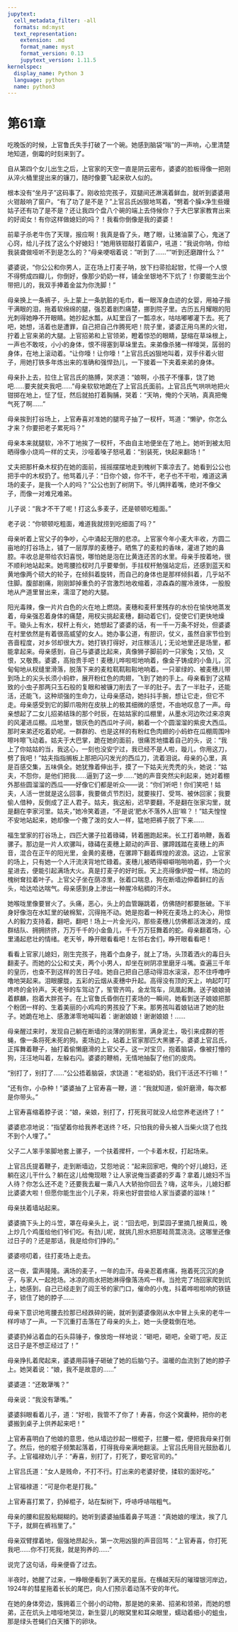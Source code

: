 ```yaml
---
jupytext:
  cell_metadata_filter: -all
  formats: md:myst
  text_representation:
    extension: .md
    format_name: myst
    format_version: 0.13
    jupytext_version: 1.11.5
kernelspec:
  display_name: Python 3
  language: python
  name: python3
---
```

# 第61章 

吃晚饭的时候，上官鲁氏失手打破了一个碗。她感到脑袋“嗡”的一声响，心里清楚地知道，倒霉的时刻来到了。 

自从第四个女儿出生之后，上官家的天空一直是阴云密布，婆婆的脸板得像一把刚从淬火桶里提出来的镰刀，随时像要飞起来砍人似的。 

根本没有“坐月子”这码事了。刚收拾完孩子，双腿间还淋漓着鲜血，就听到婆婆用火钳敲响了窗户。“有了功了是不是？”上官吕氏凶狠地骂着，“劈着个臊x净生些嫚姑子还有功了是不是？还让我四个盘八个碗的端上去侍候你？于大巴掌家教育出来的好闺女！有你这样做媳妇的吗？！我看你倒像是我的婆婆！ 

前辈子杀老牛伤了天理，报应啊！我真是昏了头，瞎了眼，让猪油蒙了心，鬼迷了心窍，给儿子找了这么个好媳妇！“她用铁钳敲打着窗户，吼道：”我说你呐，你给我装聋做哑听不到是怎么的？“母亲哽咽着说：”听到了……“”听到还磨蹭什么？“ 

婆婆说，“你公公和你男人，正在场上打麦子呐，放下扫帚拾起锨，忙得一个人恨不得劈成四瓣儿，你倒好，像那少奶奶一样，铺金坐银地不下炕了！你要能生出个带把儿的，我双手捧着金盆为你洗脚！” 

母亲换上一条裤子，头上蒙上一条肮脏的毛巾，看一眼浑身血迹的女婴，用袖子揩干满眼的泪，拖着软绵绵的腿，强忍着剧烈痛楚，挪到院子里。古历五月耀眼的阳光刺得她睁不开眼睛。她抄起水瓢，从缸里舀了一瓢凉水，咕咕嘟嘟灌下去。死了吧，她想，活着也是遭罪，自己把自己作腾死吧！院子里，婆婆正用乌黑的火钳，拧着上官来弟的大腿。上官招弟和上官领弟，瞪着惊恐的眼睛，瑟缩在草垛根上，一声也不敢吱，小小的身体，恨不得塞到草垛里去。来弟像杀猪一样嚎哭，孱弱的身体，在地上滚动着。“让你嚎！让你嚎！”上官吕氏凶狠地叫着，双手佧着火钳子，用她打铁多年炼出来的准确和强悍劲儿，一下接着一下夹着来弟的身体。 

母亲扑上去，拉住上官吕氏的胳膊，哭求道：“娘啊，小孩子不懂事，饶了她吧……要夹就夹我吧……”母亲软软地跪在了上官吕氏面前。上官吕氏气哄哄地把火钳掷在地上，怔了怔，然后就拍打着胸脯，哭着：“天呐，俺的个天呐，真真把俺气死了啊……” 

母亲挨到打谷场上，上官寿喜对准她的腿弯子抽了一杈杆，骂道：“懒驴，你怎么才来？你要把老子累死吗？” 

母亲本来就腿软，冷不丁地挨了一杈杆，不由自主地便坐在了地上。她听到被太阳晒得像小烧鸡一样的丈夫，沙哑着嗓子怒吼着：“别装死，快起来翻场！” 

丈夫把那杆桑木杈扔在她的面前，摇摇摆摆地走到槐树下乘凉去了。她看到公公也把手中的木杈扔了。他骂着儿子：“日你个娘，你不干，老子也不干啦，难道这满场的麦子，是我一个人的吗？”公公也到了树阴下。爷儿俩拌着嘴，绝对不像父子，而像一对难兄难弟。 

儿子说：“我才不干了呢！打这么多麦子，还是顿顿吃粗面。” 

老子说：“你顿顿吃粗面，难道我就捞到吃细面了吗？” 

母亲听着上官父子的争吵，心中涌起无限的悲凉。上官家今年小麦大丰收，方圆二亩地的打谷场上，铺了一层厚厚的麦穗子。晒焦了的麦粒的香味，灌进了她的鼻腔。丰收总是带给农妇喜悦，哪怕她是泡在比黄连还苦的水里。母亲手按着地，很不顺利地站起来。她弯腰捡杈时几乎要晕倒，手拄杈杆勉强站定后，还感到蓝天和黄地像两个硕大的轮子，在倾斜着旋转，而自己的身体也是那样倾斜着，几乎站不住脚。腹部剧痛，刚刚卸掉重负的子宫激烈地收缩着，凉森森的腥冷液体，一股股地从产道里冒出来，濡湿了她的大腿。 

阳光毒辣，像一片片白色的火在地上燃烧。麦穗和麦秆里残存的水份在愉快地蒸发着，母亲强忍着身体的痛楚，用杈尖挑起麦穗，翻动着它们，促使它们更快地燥干。锄头上有水，杈杆上有火，她想起了婆婆的话，有一千一万条不好处，但婆婆在村里依然是有着很高威望的女人。她办事公道，有胆识，仗义，虽然自家节俭到吝啬程度，对乡邻却很大方。她打铁打得好，对庄稼活儿；无论地里还是场里，都能拿起来。母亲感到，自己与婆婆比起来，真像狮子脚前的一只家兔；又怕，又恨，又敬畏。婆婆，高抬贵手吧！麦穗儿哗啦啦地响着，像金子铸成的小鱼儿，沉甸甸地从杈缝里滑落，脱落下来的麦粒靰靰鞡鞡地响着。一只翠绿的、被麦穗儿带到场上的尖头长须小蚂蚱，展开粉红色的肉翅，飞到了她的手上。母亲看到了这精致的小虫子那两只玉石般的复眼和被镰刀削去了一半的肚子。去了一半肚子，还能活，还能飞，这种顽强的生命力，让母亲感动，她抖抖手腕，想让它走，但它不走。母亲感受到它的脚爪吸附在皮肤上的极其细微的感觉，不由地叹息了一声。母亲想起了二女儿招弟结珠的那个时辰，在姑姑家的瓜棚里，从墨水河边吹过来凉爽的风灌进瓜棚。瓜地里，银灰色的西瓜叶子间，躺着一个个圆溜溜的紫皮大西瓜。那时来弟还吃着奶呢。一群群的、也是这样的有粉红色肉翅的小蚂蚱在瓜棚周围咔嚓咔嚓飞动着。姑夫于大巴掌，跪在她的面前，很痛苦地擂着自己的头，说：“我上了你姑姑的当，我这心，一刻也没安宁过，我已经不是人啦，璇儿，你用这刀，劈了我吧！”姑夫指指搁板上那把闪闪发光的西瓜刀，流着泪说。母亲的心里，真是百感交集，五味俱全。她犹豫着伸出手，摸了一下姑夫光秃秃的头，她说：“姑夫，不怨你，是他们把我……逼到了这一步……”她的声音突然尖利起来，她对着棚外那些圆溜溜的西瓜——好像它们都是听众——说：“你们听吧！你们笑吧！姑夫，人活一世就是这么回事，我要做贞节烈妇，就要挨打、受骂、被休回家；我要偷人借种，反倒成了正人君子。姑夫，我这船，迟早要翻，不是翻在张家沟里，就是翻在李家河里。姑夫，”她冷笑着道，“不是说‘肥水不落外人田’嘛？！”姑夫惶惶不安地站起来，她却像一个撒了泼的女人一样，猛地把裤子脱了下来…… 

福生堂家的打谷场上，四匹大骡子拉着碌碡，转着圈跑起来。长工打着响鞭，轰着骡子。那边是一片人欢骡叫，碌碡在麦穗上颠动的声音、骡蹄践踏在麦穗上的声音，混合在正午的阳光里，金黄的麦穗，在骡蹄下翻着辉煌的波浪。这边，上官家的场上，只有她一个人汗流浃背地忙碌着。麦穗儿被晒得噼噼啪啪响着，扔一个火星进去，便能引起满场大火。真是打麦子的好时辰。天上亮得像炉膛一样。场边的槐树耷拉着叶子。上官父子坐在荫凉里，张着口喘息，狗在断墙边伸着鲜红的舌头，哈达哈达喘气。母亲感到身上渗出一种腥冷粘稠的汗水。 

她喉咙里像要冒火了。头痛，恶心，头上的血管蹦跳着，仿佛随时都要胀破。下半身好像泡在水缸里的破棉絮，沉得拖不动。她是抱着一种死在麦场上的决心，用惊人的毅力支持着，翻吧，翻吧！场上一片金光闪，那些麦穗儿仿佛都活泼泼的，成群结队、拥拥挤挤，万万千千的小金鱼儿，千千万万狂舞着的蛇。母亲翻着场，心里涌起悲壮的情绪。老天爷，睁开眼看看吧！左邻右舍们，睁开眼看看吧！ 

看看上官家儿媳妇，刚生完孩子，拖着个血身子，就上了场，头顶着洒火的毒日头翻麦子。而她的公公和丈夫，两个小男人，却坐在树阴凉里磨牙斗嘴。查遍三千年的皇历，也查不到这样的苦日子哇。她自己把自己感动得泪水滚滚，忍不住呼噜呼噜地哭起来。泪眼朦胧，五彩的云烟从麦穗中升起。高得没有顶的天上，响起叮叮咚咚的金铃声。天老爷的车驾动了，笙管齐鸣，金龙驾车，凤凰起舞。送子娘娘骑着麒麟，抱着大胖孩子。在上官鲁氏昏倒在打麦场的一瞬间，她看到送子娘娘把那个粉团一样的、生着美丽的小鸡鸡的男孩投了下来。那男孩叫着娘钻进了她的肚子。她跪在地上、感激涕零地喊叫着：谢谢娘娘！谢谢娘娘！…… 

母亲醒过来时，发现自己躺在断墙的淡薄的阴影里，满身泥土，吸引来成群的苍蝇，像一条将死未死的狗。麦场边上，站着上官家那匹大黑骡子。婆婆上官吕氏，正挥舞着鞭子，抽打着偷懒磨滑的上官父子。这一对宝贝，抱着脑袋，像被打懵的狗，汪汪地叫着，左躲右闪。婆婆的鞭梢，无情地抽裂了他们的皮肉。 

“别打了，别打了……”公公捂着脑袋，求饶道：“老祖奶奶，我们干活还不行嘛！” 

“还有你，小杂种！”婆婆抽了上官寿喜一鞭，道：“我就知道，偷奸磨滑，每次都是你带头。” 

上官寿喜缩着脖子说：“娘，亲娘，别打了，打死我可就没人给您养老送终了！” 

婆婆悲凉地说：“指望着你给我养老送终？呸，只怕我的骨头被人当柴火烧了也找不到个人埋了。” 

父子二人笨手笨脚地套上骡子，一个扶着撵杆，一个卡着木杈，打起场来。 

上官吕氏提着鞭子，走到断墙边，艾怨地说：“起来回家吧，俺的个好儿媳妇，还躺在这儿干什么？躺在这儿给俺现眼？让人家说俺当婆婆的歹毒？拿着儿媳妇不当人待？你怎么还不走？还要我去雇一乘八人大轿抬你回去？嗨，这年头，儿媳妇都比婆婆大啦！但愿你能生出个儿子来，将来也好尝尝给人家当婆婆的滋味！” 

母亲扶着墙站起来。 

婆婆摘下头上的斗笠，罩在母亲头上，说：“回去吧，到菜园子里摘几根黄瓜，晚上炒几个鸡蛋给他们爷们吃。有劲儿呢，就挑几担水把那畦茼蒿浇浇。这哪里还像过日子的？还是那话，我是给你们挣的。” 

婆婆唠叨着，往打麦场上走去。 

这一夜，雷声隆隆。满场的麦子，一年的血汗。母亲忍着疼痛，拖着死沉沉的身子，与家人一起抢场。冰凉的雨水把她淋得像落汤鸡一样。当抢完了场回家爬到炕上，她感到，自己已经走到了阎王爷的家门口，催命的小鬼，抖着哗啦啦响的铁链子，锁住了她的脖子…… 

母亲下意识地弯腰去捡那已经跌碎的碗，就听到婆婆像刚从水中冒上头来的老牛一样哼哧了一声。一下沉重打击落在了母亲的头上，她一头便栽倒在地。 

婆婆扔掉沾着血的石头蒜锤子，像放炮一样地说：“砸吧，砸吧，全砸丁吧，反正这日子是不想正经过了！” 

母亲挣扎着爬起来，婆婆用蒜锤子砸破了她的后脑勺子。温暖的血流到了她的脖子上。她哭着说：“娘，我不是故意的……” 

婆婆道：“还敢犟嘴？” 

母亲说：“我没有犟嘴。” 

婆婆斜眼看着儿子，道：“好啦，我管不了你了！寿喜，你这个窝囊种，把你的老婆搬到桌子上供养起来吧！” 

上官寿喜明白了他娘的意思，他从墙边抄起一根棍子，拦腰一棍，便把我母亲打倒了。然后，他的棍子频繁起落着，打得我母亲满地翻滚。上官吕氏用目光鼓励着儿子。上官福禄劝儿子：“寿喜，别打了，打死了，要吃官司的。” 

上官吕氏道：“女人是贱命，不打不行。打出来的老婆好使，揉软的面好吃。” 

上官福禄道：“可是你老是打我。” 

上官寿喜打累了，扔掉棍子，站在梨树下，呼哧呼哧喘粗气。 

母亲的腰和屁股粘糊糊的。她听到婆婆抽搐着鼻子骂道：“真她娘的埋汰，挨了几下子，就屙在裤裆里了。” 

母亲双臂撑着地，倔强地昂起头，第一次用凶狠的声音回骂：“上官寿喜，你打死我吧……你不打死我，就是狗养的……” 

说完了这句话，母亲便昏了过去。 

半夜时，她醒了过来，一睁眼便看到了满天的星辰。在横越天际的璀璨银河岸边，1924年的彗星拖着长长的尾巴，向人们预示着动荡不安的年代。 

在她的身体旁边，簇拥着三个弱小的动物，那是她的来弟、招弟和领弟，而她的想弟，正在炕头上喑哑地哭泣，新生婴儿的眼窝里和耳朵眼里，蠕动着细小的蛆虫，那是绿头苍蝇们白天播下的卵块。 

